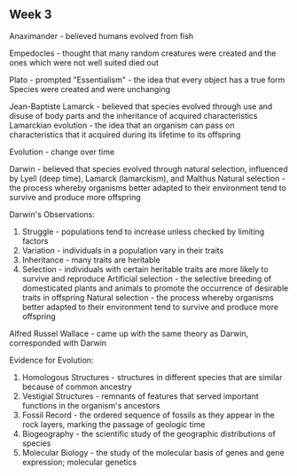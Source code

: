 ## Week 3

Anaximander - believed humans evolved from fish

Empedocles - thought that many random creatures were created and the ones which were not well suited died out

Plato - prompted "Essentialism" - the idea that every object has a true form
    Species were created and were unchanging

Jean-Baptiste Lamarck - believed that species evolved through use and disuse of body parts and the inheritance of acquired characteristics
    Lamarckian evolution - the idea that an organism can pass on characteristics that it acquired during its lifetime to its offspring

Evolution - change over time

Darwin - believed that species evolved through natural selection, influenced by Lyell (deep time), Lamarck (lamarckism), and Malthus
    Natural selection - the process whereby organisms better adapted to their environment tend to survive and produce more offspring

Darwin's Observations:
1. Struggle - populations tend to increase unless checked by limiting factors
2. Variation - individuals in a population vary in their traits
3. Inheritance - many traits are heritable
4. Selection - individuals with certain heritable traits are more likely to survive and reproduce
    Artificial selection - the selective breeding of domesticated plants and animals to promote the occurrence of desirable traits in offspring
    Natural selection - the process whereby organisms better adapted to their environment tend to survive and produce more offspring

Alfred Russel Wallace - came up with the same theory as Darwin, corresponded with Darwin

Evidence for Evolution:
1. Homologous Structures - structures in different species that are similar because of common ancestry
2. Vestigial Structures - remnants of features that served important functions in the organism's ancestors
3. Fossil Record - the ordered sequence of fossils as they appear in the rock layers, marking the passage of geologic time
4. Biogeography - the scientific study of the geographic distributions of species
5. Molecular Biology - the study of the molecular basis of genes and gene expression; molecular genetics

